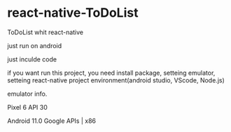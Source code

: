 # react-native-ToDoList
ToDoList whit react-native

just run on android

just inculde code

if you want run this project, 
you need install package, setteing emulator, setteing react-native project environment(android studio, VScode, Node.js)

emulator info.

Pixel 6 API 30

Android 11.0 Google APIs | x86
